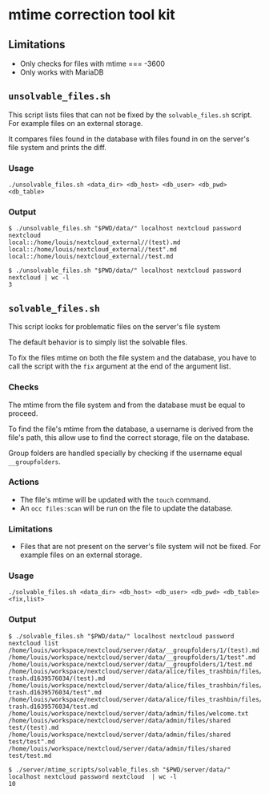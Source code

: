 # mtime correction tool kit

## Limitations

- Only checks for files with mtime === -3600
- Only works with MariaDB

## `unsolvable_files.sh`

This script lists files that can not be fixed by the `solvable_files.sh` script. For example files on an external storage.

It compares files found in the database with files found in on the server's file system and prints the diff.

### Usage

```shell
./unsolvable_files.sh <data_dir> <db_host> <db_user> <db_pwd> <db_table>
```

### Output

```shell
$ ./unsolvable_files.sh "$PWD/data/" localhost nextcloud password nextcloud
local::/home/louis/nextcloud_external//(test).md
local::/home/louis/nextcloud_external//test".md
local::/home/louis/nextcloud_external//test.md
```

```shell
$ ./unsolvable_files.sh "$PWD/data/" localhost nextcloud password nextcloud | wc -l
3
```

## `solvable_files.sh`

This script looks for problematic files on the server's file system

The default behavior is to simply list the solvable files.

To fix the files mtime on both the file system and the database, you have to call the script with the `fix` argument at the end of the argument list.

### Checks

The mtime from the file system and from the database must be equal to proceed.

To find the file's mtime from the database, a username is derived from the file's path, this allow use to find the correct storage, file on the database.

Group folders are handled specially by checking if the username equal `__groupfolders`.

### Actions

- The file's mtime will be updated with the `touch` command.
- An `occ files:scan` will be run on the file to update the database.

### Limitations

- Files that are not present on the server's file system will not be fixed. For example files on an external storage.

### Usage

```shell
./solvable_files.sh <data_dir> <db_host> <db_user> <db_pwd> <db_table> <fix,list>
```

### Output

```shell
$ ./solvable_files.sh "$PWD/data/" localhost nextcloud password nextcloud list
/home/louis/workspace/nextcloud/server/data/__groupfolders/1/(test).md
/home/louis/workspace/nextcloud/server/data/__groupfolders/1/test".md
/home/louis/workspace/nextcloud/server/data/__groupfolders/1/test.md
/home/louis/workspace/nextcloud/server/data/alice/files_trashbin/files/storage trash.d1639576034/(test).md
/home/louis/workspace/nextcloud/server/data/alice/files_trashbin/files/storage trash.d1639576034/test".md
/home/louis/workspace/nextcloud/server/data/alice/files_trashbin/files/storage trash.d1639576034/test.md
/home/louis/workspace/nextcloud/server/data/admin/files/welcome.txt
/home/louis/workspace/nextcloud/server/data/admin/files/shared test/(test).md
/home/louis/workspace/nextcloud/server/data/admin/files/shared test/test".md
/home/louis/workspace/nextcloud/server/data/admin/files/shared test/test.md
```

```shell
$ ./server/mtime_scripts/solvable_files.sh "$PWD/server/data/" localhost nextcloud password nextcloud  | wc -l
10
```
